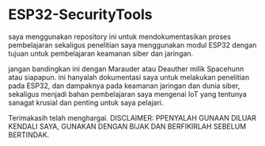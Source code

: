 # ESP32-SecurityTools
saya menggunakan repository ini untuk mendokumentasikan proses pembelajaran sekaligus penelitian saya menggunakan modul ESP32 dengan tujuan untuk pembelajaran keamanan siber dan jaringan.

jangan bandingkan ini dengan Marauder atau Deauther milik Spacehunn atau siapapun.
ini hanyalah dokumentasi saya untuk melakukan penelitian pada ESP32, dan dampaknya pada keamanan jaringan dan dunia siber, sekaligus menjadi bahan pembelajaran saya mengenai IoT yang tentunya sanagat krusial dan penting untuk saya pelajari.

Terimakasih telah menghargai.
DISCLAIMER: PPENYALAH GUNAAN DILUAR KENDALI SAYA, GUNAKAN DENGAN BIJAK DAN BERFIKIRLAH SEBELUM BERTINDAK. 

